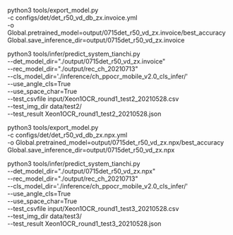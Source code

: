 
python3 tools/export_model.py \
    -c configs/det/det_r50_vd_db_zx.invoice.yml \
    -o Global.pretrained_model=output/0715det_r50_vd_zx.invoice/best_accuracy  Global.save_inference_dir=output/0715det_r50_vd_zx.invoice

python3 tools/infer/predict_system_tianchi.py \
    --det_model_dir="./output/0715det_r50_vd_zx.invoice"  \
    --rec_model_dir="./output/rec_ch_20210713" \
    --cls_model_dir='./inference/ch_ppocr_mobile_v2.0_cls_infer/' \
    --use_angle_cls=True \
    --use_space_char=True \
    --test_csvfile input/Xeon1OCR_round1_test2_20210528.csv \
    --test_img_dir data/test2/ \
    --test_result Xeon1OCR_round1_test2_20210528.json

python3 tools/export_model.py \
    -c configs/det/det_r50_vd_db_zx.npx.yml \
    -o Global.pretrained_model=output/0715det_r50_vd_zx.npx/best_accuracy  Global.save_inference_dir=output/0715det_r50_vd_zx.npx


python3 tools/infer/predict_system_tianchi.py \
    --det_model_dir="./output/0715det_r50_vd_zx.npx"  \
    --rec_model_dir="./output/rec_ch_20210713" \
    --cls_model_dir='./inference/ch_ppocr_mobile_v2.0_cls_infer/' \
    --use_angle_cls=True \
    --use_space_char=True \
    --test_csvfile input/Xeon1OCR_round1_test3_20210528.csv \
    --test_img_dir data/test3/ \
    --test_result Xeon1OCR_round1_test3_20210528.json




